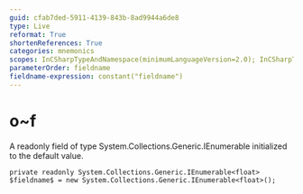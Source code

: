 ```yaml
---
guid: cfab7ded-5911-4139-843b-8ad9944a6de8
type: Live
reformat: True
shortenReferences: True
categories: mnemonics
scopes: InCSharpTypeAndNamespace(minimumLanguageVersion=2.0); InCSharpTypeMember(minimumLanguageVersion=2.0)
parameterOrder: fieldname
fieldname-expression: constant("fieldname")
---
```


# o~f

A readonly field of type System.Collections.Generic.IEnumerable<float> initialized to the default value.

```
private readonly System.Collections.Generic.IEnumerable<float> $fieldname$ = new System.Collections.Generic.IEnumerable<float>();
```
